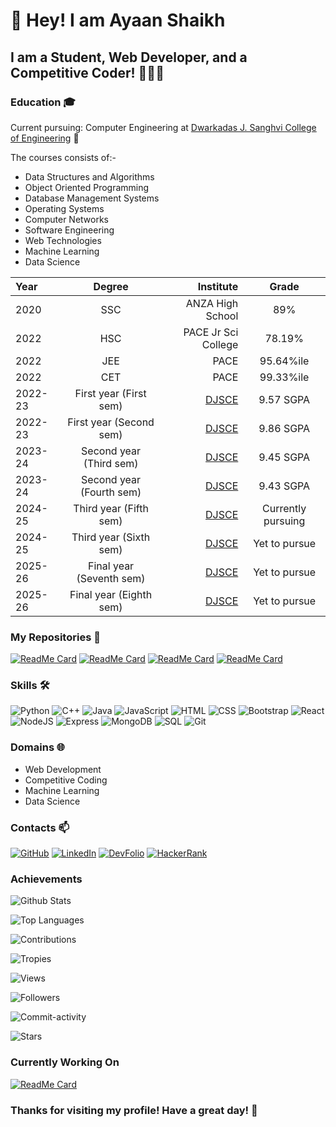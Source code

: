 # 👋 Hey! I am Ayaan Shaikh
## I am a Student, Web Developer, and a Competitive Coder! 🧑🏽‍💻
### Education 🎓
Current pursuing: Computer Engineering at [Dwarkadas J. Sanghvi College of Engineering](https://djsce.ac.in) 🏫

The courses consists of:-
- Data Structures and Algorithms
- Object Oriented Programming
- Database Management Systems
- Operating Systems
- Computer Networks
- Software Engineering
- Web Technologies
- Machine Learning
- Data Science

Year | Degree | Institute | Grade
:--- | :---: | ---: | :---:
2020 | SSC | ANZA High School | 89%
2022 | HSC | PACE Jr Sci College | 78.19%
2022 | JEE | PACE | 95.64%ile
2022 | CET | PACE | 99.33%ile
2022-23 | First year (First sem) | [DJSCE](https://djsce.ac.in) | 9.57 SGPA
2022-23 | First year (Second sem) | [DJSCE](https://djsce.ac.in) | 9.86 SGPA
2023-24 | Second year (Third sem) | [DJSCE](https://djsce.ac.in) | 9.45 SGPA
2023-24 | Second year (Fourth sem) | [DJSCE](https://djsce.ac.in) | 9.43 SGPA
2024-25 | Third year (Fifth sem) | [DJSCE](https://djsce.ac.in) | Currently pursuing
2024-25 | Third year (Sixth sem) | [DJSCE](https://djsce.ac.in) | Yet to pursue
2025-26 | Final year (Seventh sem) | [DJSCE](https://djsce.ac.in) | Yet to pursue
2025-26 | Final year (Eighth sem) | [DJSCE](https://djsce.ac.in) | Yet to pursue

### My Repositories 📂
[![ReadMe Card](https://github-readme-stats.vercel.app/api/pin/?username=ayaantuts&repo=FullStack&theme=radical)]()
[![ReadMe Card](https://github-readme-stats.vercel.app/api/pin/?username=ayaantuts&repo=DSA&theme=radical)]()
[![ReadMe Card](https://github-readme-stats.vercel.app/api/pin/?username=ayaantuts&repo=sem-4-pracs&theme=radical)]()
[![ReadMe Card](https://github-readme-stats.vercel.app/api/pin/?username=ayaantuts&repo=Math&theme=radical)]()

### Skills 🛠️
![Python](https://img.shields.io/badge/-Python-black?logo=python)
![C++](https://img.shields.io/badge/-C++-black?logo=c%2B%2B)
![Java](https://img.shields.io/badge/-Java-black?logo=java)
![JavaScript](https://img.shields.io/badge/-JavaScript-black?logo=javascript)
![HTML](https://img.shields.io/badge/-HTML-black?logo=html5)
![CSS](https://img.shields.io/badge/-CSS-black?logo=css3)
![Bootstrap](https://img.shields.io/badge/-Bootstrap-black?logo=bootstrap)
![React](https://img.shields.io/badge/-React-black?logo=react)
![NodeJS](https://img.shields.io/badge/-NodeJS-black?logo=node.js)
![Express](https://img.shields.io/badge/-Express-black?logo=express)
![MongoDB](https://img.shields.io/badge/-MongoDB-black?logo=mongodb)
![SQL](https://img.shields.io/badge/-SQL-black?logo=sql)
![Git](https://img.shields.io/badge/-Git-black?logo=git)

### Domains 🌐
- Web Development
- Competitive Coding
- Machine Learning
- Data Science

### Contacts 📫
[![GitHub](https://img.shields.io/badge/-GitHub-black?logo=github)](https://github.com/ayaantuts)
[![LinkedIn](https://img.shields.io/badge/-LinkedIn-blue?logo=linkedin)](https://www.linkedin.com/in/ayaan-shaikh-/)
[![DevFolio](https://img.shields.io/badge/-DevFolio-black?logo=devfolio)](https://devfolio.co/@ayaantuts)
[![HackerRank](https://img.shields.io/badge/-HackerRank-green?logo=hackerrank)](https://www.hackerrank.com/ayaanmaths04)

### Achievements
![Github Stats](https://github-readme-stats.vercel.app/api?username=ayaantuts&show_icons=true&theme=dark)

![Top Languages](https://github-readme-stats.vercel.app/api/top-langs/?username=ayaantuts&layout=compact&theme=dark)

![Contributions](https://github-readme-streak-stats.herokuapp.com/?user=ayaantuts&theme=dark)

![Tropies](https://github-profile-trophy.vercel.app/?username=ayaantuts&theme=dark_lover&margin-w=40&margin-h=40&no-bg=true&column=3)

![Views](https://komarev.com/ghpvc/?username=ayaantuts&style=dark)

![Followers](https://img.shields.io/github/followers/ayaantuts?style=dark)

![Commit-activity](https://img.shields.io/github/commit-activity/w/ayaantuts/ayaantuts?style=dark)

![Stars](https://img.shields.io/github/stars/ayaantuts/ayaantuts?style=dark)

### Currently Working On
[![ReadMe Card](https://github-readme-stats.vercel.app/api/pin/?username=Digaa2710&repo=Travel-Journal&theme=radical)](https://github.com/Digaa2710/Travel-Journal)

### Thanks for visiting my profile! Have a great day! 👋